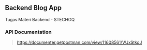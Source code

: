## Backend Blog App
Tugas Materi Backend - STECHOQ

### API Documentation
> https://documenter.getpostman.com/view/11608561/VUxStkoJ